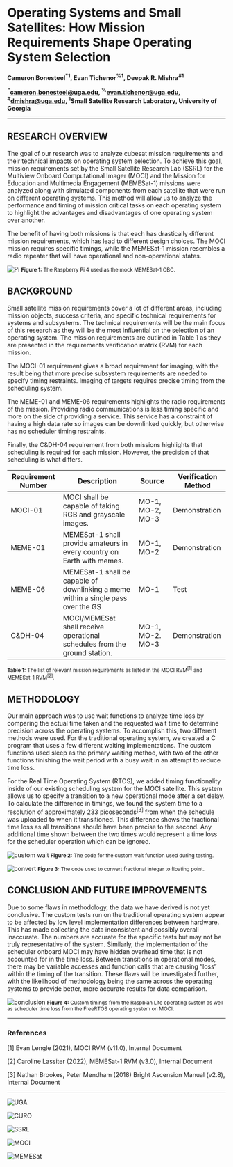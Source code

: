 # Operating Systems and Small Satellites: How Mission Requirements Shape Operating System Selection

**Cameron Bonesteel<sup>"1</sup>, Evan Tichenor<sup>%1</sup>, Deepak R. Mishra<sup>#1</sup>**

**<sup>"</sup>cameron.bonesteel@uga.edu, <sup>%</sup>evan.tichenor@uga.edu, <sup>#</sup>dmishra@uga.edu, <sup>1</sup>Small Satellite Research Laboratory, University of Georgia**

<hr>

## RESEARCH OVERVIEW
The goal of our research was to analyze cubesat mission requirements and their technical impacts on operating system selection. To achieve this goal, mission requirements set by the Small Satellite Research Lab (SSRL) for the Multiview Onboard Computational Imager (MOCI) and the Mission for Education and Multimedia Engagement (MEMESat-1) missions were analyzed along with simulated components from each satellite that were run on different operating systems. This method will allow us to analyze the performance and timing of mission critical tasks on each operating system to highlight the advantages and disadvantages of one operating system over another.

The benefit of having both missions is that each has drastically different mission requirements, which has lead to different design choices. The MOCI mission requires specific timings, while the MEMESat-1 mission resembles a radio repeater that will have operational and non-operational states.

![Pi](./.images/pi.jpeg)
<small>**Figure 1:** The Raspberry Pi 4 used as the mock MEMESat-1 OBC.</small>

## BACKGROUND
Small satellite mission requirements cover a lot of different areas, including mission objects, success criteria, and specific technical requirements for systems and subsystems. The technical requirements will be the main focus of this research as they will be the most influential on the selection of an operating system. The mission requirements are outlined in Table 1 as they are presented in the requirements verification matrix (RVM) for each mission.

The MOCI-01 requirement gives a broad requirement for imaging, with the result being that more precise subsystem requirements are needed to specify timing restraints. Imaging of targets requires precise timing from the scheduling system.

The MEME-01 and MEME-06  requirements highlights the radio requirements of the mission. Providing radio communications is less timing specific and more on the side of providing a service. This service has a constraint of having a high data rate so images can be downlinked quickly, but otherwise has no scheduler timing restraints.

Finally, the C&DH-04 requirement from both missions highlights that scheduling is required for each mission. However, the precision of that scheduling is what differs.

| Requirement Number | Description                                                                       | Source           | Verification Method |
|--------------------|-----------------------------------------------------------------------------------|------------------|---------------------|
| MOCI-01            | MOCI shall be capable of taking RGB and grayscale images.                         | MO-1, MO-2, MO-3 | Demonstration       |
| MEME-01            | MEMESat-1 shall provide amateurs in every country on Earth with memes.            | MO-1, MO-2       | Demonstration       |
| MEME-06            | MEMESat-1 shall be capable of downlinking a meme within a single pass over the GS | MO-1             | Test                |
| C&DH-04            | MOCI/MEMESat shall receive operational schedules from the ground station.         | MO-1, MO-2. MO-3 | Demonstration       |

<small>**Table 1:** The list of relevant mission requirements as listed in the MOCI RVM<sup>[1]</sup> and MEMESat-1 RVM<sup>[2]</sup>.</small>

## METHODOLOGY
Our main approach was to use wait functions to analyze time loss by comparing the actual time taken and the requested wait time to determine precision across the operating systems. To accomplish this, two different methods were used. For the traditional operating system, we created a C program that uses a few different waiting implementations. The custom functions used sleep as the primary waiting method, with two of the other functions finishing the wait period with a busy wait in an attempt to reduce time loss.

For the Real Time Operating System (RTOS), we added timing functionality inside of our existing scheduling system for the MOCI satellite. This system allows us to specify a transition to a new operational mode after a set delay. To calculate the difference in timings, we found the system time to a resolution of approximately 233 picoseconds<sup>[3]</sup> from when the schedule was uploaded to when it transitioned. This difference shows the fractional time loss as all transitions should have been precise to the second. Any additional time shown between the two times would represent a time loss for the scheduler operation which can be ignored.

![custom wait](./.images/custom_wait.png)
<small>**Figure 2:** The code for the custom wait function used during testing.</small>

![convert](./.images/convert.png)
<small>**Figure 3:** The code used to convert fractional integar to floating point.</small>

## CONCLUSION AND FUTURE IMPROVEMENTS
Due to some flaws in methodology, the data we have derived is not yet conclusive. The custom tests run on the traditional operating system appear to be affected by low level implementation differences between hardware. This has made collecting the data inconsistent and possibly overall inaccurate. The numbers are accurate for the specific tests but may not be truly representative of the system.
Similarly, the implementation of the scheduler onboard MOCI may have hidden overhead time that is not accounted for in the time loss. Between transitions in operational modes, there may be variable accesses and function calls that are causing “loss” within the timing of the transition. 
These flaws will be investigated further, with the likelihood of methodology being the same across the operating systems to provide better, more accurate results for data comparison. 

![conclusion](./.images/conclusion.png)
<small>**Figure 4:** Custom timings from the Raspbian Lite operating system as well as scheduler time loss from the FreeRTOS operating system on MOCI.</small>

<hr>

### References
[1] Evan Lengle (2021), MOCI RVM (v11.0), Internal Document

[2] Caroline Lassiter (2022), MEMESat-1 RVM (v3.0), Internal Document

[3] Nathan Brookes, Peter Mendham (2018) Bright Ascension Manual (v2.8), Internal Document

<hr>

![UGA](./.images/UGA.png)

![CURO](./.images/CURO.png)

![SSRL](./.images/SSRL.png)

![MOCI](./.images/MOCI_Patch_v2.png)

![MEMESat](./.images/MEMESAT-1.png)

